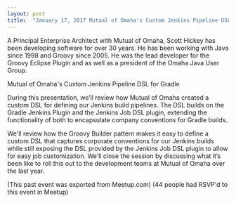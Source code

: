```yaml
---
layout: post
title:  "January 17, 2017 Mutual of Omaha's Custom Jenkins Pipeline DSL for Gradle"
---
```


A Principal Enterprise Architect with Mutual of Omaha, Scott Hickey has been developing software for over 30 years. He has been working with Java since 1998 and Groovy since 2005. He was the lead developer for the Groovy Eclipse Plugin and as well as a president of the Omaha Java User Group.

Mutual of Omaha's Custom Jenkins Pipeline DSL for Gradle

During this presentation, we’ll review how Mutual of Omaha created a custom DSL for defining our Jenkins build pipelines. The DSL builds on the Gradle Jenkins Plugin and the Jenkins Job DSL plugin, extending the functionality of both to encapsulate company conventions for Gradle builds.

We'll review how the Groovy Builder pattern makes it easy to define a custom DSL that captures corporate conventions for our Jenkins builds while still exposing the DSL provided by the Jenkins Job DSL plugin to allow for easy job customization. We'll close the session by discussing what it’s been like to roll this out to the development teams at Mutual of Omaha over the last year.

(This past event was exported from Meetup.com)
(44 people had RSVP'd to this event in Meetup)